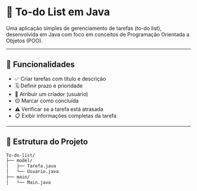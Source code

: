 # 📝 To-do List em Java

Uma aplicação simples de gerenciamento de tarefas (to-do list), desenvolvida em Java com foco em conceitos de Programação Orientada a Objetos (POO).

---

## 🚀 Funcionalidades

- ✅ Criar tarefas com título e descrição  
- 🗓️ Definir prazo e prioridade  
- 👤 Atribuir um criador (usuário)  
- 🟡 Marcar como concluída  
- ⚠️ Verificar se a tarefa está atrasada  
- 📋 Exibir informações completas da tarefa  

---

## 📁 Estrutura do Projeto

```bash
To-do-list/
├── model/
│   ├── Tarefa.java
│   └── Usuario.java
├── main/
│   └── Main.java
